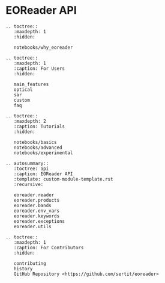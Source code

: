 ```{include} ../README.md
```

# EOReader API

```{eval-rst}
.. toctree::
   :maxdepth: 1
   :hidden:

   notebooks/why_eoreader 
```

```{eval-rst}
.. toctree::
   :maxdepth: 1
   :caption: For Users
   :hidden:

   main_features
   optical
   sar
   custom
   faq
```

```{eval-rst}
.. toctree::
   :maxdepth: 2
   :caption: Tutorials
   :hidden:

   notebooks/basics
   notebooks/advanced
   notebooks/experimental
```

```{eval-rst}
.. autosummary::
   :toctree: api
   :caption: EOReader API
   :template: custom-module-template.rst
   :recursive:
   
   eoreader.reader
   eoreader.products
   eoreader.bands
   eoreader.env_vars
   eoreader.keywords
   eoreader.exceptions
   eoreader.utils 
```

```{eval-rst}
.. toctree::
   :maxdepth: 1
   :caption: For Contributors
   :hidden:

   contributing
   history
   GitHub Repository <https://github.com/sertit/eoreader>
```

